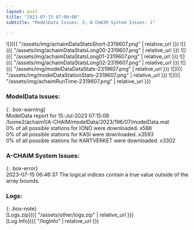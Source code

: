 ```yaml
---
layout: post
title: "2023-07-15 07:00:00"
subtitle: "ModelData Issues: 3; A-CHAIM System Issues: 1"

---
```


![]({{ "/assets/img/achaimDataStatsShort-2319607.png" | relative_url }})
![]({{ "/assets/img/achaimDataStatsLong00-2319607.png" | relative_url }})
![]({{ "/assets/img/achaimDataStatsLong01-2319607.png" | relative_url }})
![]({{ "/assets/img/achaimDataStatsLong02-2319607.png" | relative_url }})
![]({{ "/assets/img/modelDataDataStats-2319607.png" | relative_url }})
![]({{ "/assets/img/modelDataStationStats-2319607.png" | relative_url }})
![]({{ "/assets/img/achaimRunTime-2319607.png" | relative_url }})


### ModelData Issues:  
  
{: .box-warning}  
 ModelData report for 15-Jul-2023 07:15:08   
 /home2/achaim1/A-CHAIM/modelData/2023/196/07/modelData.mat   
 0% of all possible stations for IONO were downloaded. x588   
 0% of all possible stations for KASI were downloaded. x3593   
 0% of all possible stations for KARTVERKET were downloaded. x3302   
  
### A-CHAIM System Issues:  
  
{: .box-error}  
2023-07-15 06:46:37 The logical indices contain a true value outside of the array bounds.  

### Logs:  
  
{: .box-note}  
[Logs.zip]({{ "/assets/other/logs.zip" | relative_url }})  
[Log Info]({{ "/logInfo" | relative_url }})  
